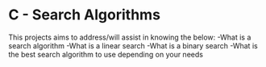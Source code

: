 # C - Search Algorithms

This projects aims to address/will assist in knowing the below:
-What is a search algorithm
-What is a linear search
-What is a binary search
-What is the best search algorithm to use depending on your needs
